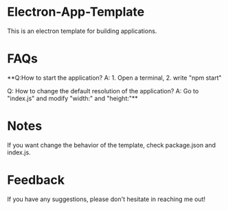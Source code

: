 # Electron-App-Template
This is an electron template for building applications.

# FAQs
**Q:How to start the application?
A: 1. Open a terminal, 2. write "npm start"

Q: How to change the default resolution of the application?
A: Go to "index.js" and modify "width:" and "height:"**

# Notes
If you want change the behavior of the template, check package.json and index.js.

# Feedback
If you have any suggestions, please don't hesitate in reaching me out!